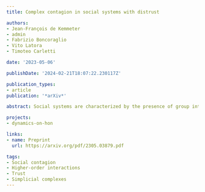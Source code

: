 ```yaml
---
title: Complex contagion in social systems with distrust

authors:
- Jean-François de Kemmeter
- admin
- Fabrizio Boncoraglio
- Vito Latora
- Timoteo Carletti

date: '2023-05-06'

publishDate: '2024-02-21T18:07:22.230117Z'

publication_types:
- article
publication: '*arXiv*'

abstract: Social systems are characterized by the presence of group interactions and by the existence of both trust and distrust relations. Although there is a wide literature on signed social networks, where positive signs associated to the links indicate trust, friendship, agreement, while negative signs represent distrust, antagonism, and disagreement, very little is known about the effect that signed interactions can have on the spreading of social behaviors when higher-order interactions are taken into account. In this paper we focus on processes of complex contagion, such as the adoption of social norms, where exposure to multiple sources is needed for the contagion to occur. Complex contagion has been recently modeled by higher-order networks, such as simplicial complexes, which allow transmission to happen not only through the links connecting pair of nodes, but also in group interactions, namely over simplices of dimension larger or equal than two. Here, we introduce a model of complex contagion on signed simplicial complexes, and we investigate the role played by trust and distrust on the dynamics of a social contagion process. The presence of higher-order signed structures in our model naturally induces new infection and recovery mechanisms. Through numerical simulations and analytical results in the mean-field approximation, we show how distrust determines the way the system moves from a state where no individuals adopt the social behavior, to a state where a finite fraction of the population actively spreads it. Interestingly, the fraction of spreading individuals displays a non-monotonic dependence on the average number of connections between individuals. We then investigate how social balance affects social contagion, finding that balanced triads either promote or impede contagion based on the relative abundance of fully trusted relations.

projects: 
- dynamics-on-hon

links:
- name: Preprint
  url: https://arxiv.org/pdf/2305.03879.pdf

tags:
- Social contagion
- Higher-order interactions
- Trust
- Simplicial complexes
---
```

